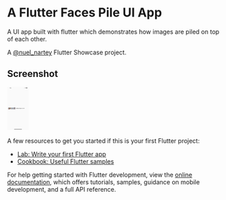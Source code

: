 # A Flutter Faces Pile UI App

A UI app built with flutter which demonstrates how images are piled on top of each other.

A [@nuel_nartey](https://twitter.com/nuel_nartey) Flutter Showcase project.


## Screenshot
<img src="https://github.com/Manuelkpatsu/users_face_pile/blob/main/screenshots/1.png" height='100' width='50' />

A few resources to get you started if this is your first Flutter project:

- [Lab: Write your first Flutter app](https://docs.flutter.dev/get-started/codelab)
- [Cookbook: Useful Flutter samples](https://docs.flutter.dev/cookbook)

For help getting started with Flutter development, view the
[online documentation](https://docs.flutter.dev/), which offers tutorials,
samples, guidance on mobile development, and a full API reference.
